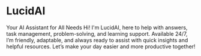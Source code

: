 # LucidAI
Your AI Assistant for All Needs  Hi! I'm LucidAI, here to help with answers, task management, problem-solving, and learning support. Available 24/7, I’m friendly, adaptable, and always ready to assist with quick insights and helpful resources. Let’s make your day easier and more productive together!
